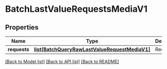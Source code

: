 # BatchLastValueRequestsMediaV1

## Properties
Name | Type | Description | Notes
------------ | ------------- | ------------- | -------------
**requests** | [**list[BatchQueryRawLastValueRequestMediaV1]**](BatchQueryRawLastValueRequestMediaV1.md) | Requests | 

[[Back to Model list]](../README.md#documentation-for-models) [[Back to API list]](../README.md#documentation-for-api-endpoints) [[Back to README]](../README.md)


